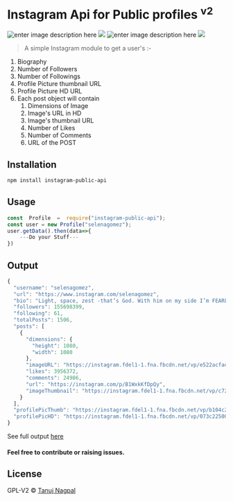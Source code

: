 <h1> Instagram Api for Public profiles <sup>v2</sup></h1>

![enter image description here](https://img.shields.io/npm/v/instagram-public-api.svg) ![](https://badges.frapsoft.com/os/v1/open-source.svg?v=102) ![enter image description here](https://img.shields.io/npm/dt/instagram-public-api.svg) ![](https://img.shields.io/github/license/tanuj69/instagram-api.svg)

> A simple Instagram module to get a user's :-

1.  Biography
2.  Number of Followers
3.  Number of Followings
4.  Profile Picture thumbnail URL
5.  Profile Picture HD URL
6.  Each post object will contain
    1. Dimensions of Image
    2. Image's URL in HD
    3. Image's thumbnail URL
    4. Number of Likes
    5. Number of Comments
    6. URL of the POST

## Installation

```sh
npm install instagram-public-api
```

## Usage

```js
const  Profile  =  require("instagram-public-api");
const user = new Profile("selenagomez");
user.getData().then(data=>{
	---Do your Stuff---
})
```

## Output

```js
{
  "username": "selenagomez",
  "url": "https://www.instagram.com/selenagomez",
  "bio": "Light, space, zest -that’s God. With him on my side I’m FEARLESS, afraid of no one and nothing. A21 global anti human trafficking organization A21.org",
  "followers": 155698399,
  "following": 61,
  "totalPosts": 1506,
  "posts": [
    {
      "dimensions": {
        "height": 1080,
        "width": 1080
      },
      "imageURL": "https://instagram.fdel1-1.fna.fbcdn.net/vp/e522acfad3fd3c4091ea88a5b8479888/5E0C70E1/t51.2885-15/e35/s1080x1080/66656269_1648697008594563_8361695703211281609_n.jpg?_nc_ht=instagram.fdel1-1.fna.fbcdn.net",
      "likes": 3956372,
      "comments": 24986,
      "url": "https://instagram.com/p/B1WxkKfDpQy",
      "imageThumbnail": "https://instagram.fdel1-1.fna.fbcdn.net/vp/c72416cc9678de364449ab8f37793a0d/5DDDA525/t51.2885-15/sh0.08/e35/s640x640/66656269_1648697008594563_8361695703211281609_n.jpg?_nc_ht=instagram.fdel1-1.fna.fbcdn.net"
    }
  ],
  "profilePicThumb": "https://instagram.fdel1-1.fna.fbcdn.net/vp/b104c292ae8e59d902586c2107a39a72/5DF2E637/t51.2885-19/s150x150/52780205_395221154575465_269834356913078272_n.jpg?_nc_ht=instagram.fdel1-1.fna.fbcdn.net",
  "profilePicHD": "https://instagram.fdel1-1.fna.fbcdn.net/vp/073c225007a67fa0563350a2441f0053/5DFDDF3A/t51.2885-19/s320x320/52780205_395221154575465_269834356913078272_n.jpg?_nc_ht=instagram.fdel1-1.fna.fbcdn.net"
}
```

See full output [here](https://pastebin.com/7GT98pNa)

#### Feel free to contribute or raising issues.

## License

GPL-V2 © [Tanuj Nagpal](www.github.com/Tanuj69)
